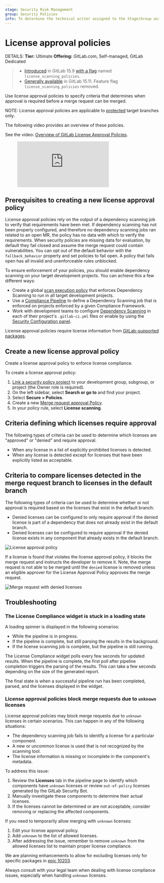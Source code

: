 ```yaml
---
stage: Security Risk Management
group: Security Policies
info: To determine the technical writer assigned to the Stage/Group associated with this page, see https://handbook.gitlab.com/handbook/product/ux/technical-writing/#assignments
---
```


# License approval policies

DETAILS:
**Tier:** Ultimate
**Offering:** GitLab.com, Self-managed, GitLab Dedicated

> - [Introduced](https://gitlab.com/groups/gitlab-org/-/epics/8092) in GitLab 15.9 [with a flag](../../administration/feature_flags.md) named `license_scanning_policies`.
> - [Generally available](https://gitlab.com/gitlab-org/gitlab/-/issues/397644) in GitLab 15.11. Feature flag `license_scanning_policies` removed.

Use license approval policies to specify criteria that determines when approval is required before a merge request can be merged.

NOTE:
License approval policies are applicable to [protected](../project/repository/branches/protected.md) target branches only.

The following video provides an overview of these policies.

<div class="video-fallback">
  See the video: <a href="https://www.youtube.com/watch?v=34qBQ9t8qO8">Overview of GitLab License Approval Policies</a>.
</div>
<figure class="video-container">
  <iframe src="https://www.youtube-nocookie.com/embed/34qBQ9t8qO8" frameborder="0" allowfullscreen> </iframe>
</figure>

## Prerequisites to creating a new license approval policy

License approval policies rely on the output of a dependency scanning job to verify that requirements have been met. If dependency scanning has not been properly configured, and therefore no dependency scanning jobs ran related to an open MR, the policy has no data with which to verify the requirements. When security policies are missing data for evaluation, by default they fail closed and assume the merge request could contain vulnerabilities. You can opt out of the default behavior with the `fallback_behavior` property and set policies to fail open. A policy that fails open has all invalid and unenforceable rules unblocked.

To ensure enforcement of your policies, you should enable dependency scanning on your target development projects. You can achieve this a few different ways:

- Create a global [scan execution policy](../application_security/policies/scan_execution_policies.md) that enforces Dependency Scanning to run in all target development projects.
- Use a [Compliance Pipeline](../../user/group/compliance_frameworks.md#compliance-frameworks) to define a Dependency Scanning job that is enforced on projects enforced by a given Compliance Framework.
- Work with development teams to configure [Dependency Scanning](../../user/application_security/dependency_scanning/index.md) in each of their project's `.gitlab-ci.yml` files or enable by using the [Security Configuration panel](../application_security/configuration/index.md).

License approval policies require license information from [GitLab-supported packages](license_scanning_of_cyclonedx_files/index.md#supported-languages-and-package-managers).

## Create a new license approval policy

Create a license approval policy to enforce license compliance.

To create a license approval policy:

1. [Link a security policy project](../application_security/policies/index.md#policy-implementation) to your development group, subgroup, or project (the Owner role is required).
1. On the left sidebar, select **Search or go to** and find your project.
1. Select **Secure > Policies**.
1. Create a new [Merge request approval Policy](../application_security/policies/merge_request_approval_policies.md).
1. In your policy rule, select **License scanning**.

## Criteria defining which licenses require approval

The following types of criteria can be used to determine which licenses are "approved" or "denied" and require approval.

- When any license in a list of explicitly prohibited licenses is detected.
- When any license is detected except for licenses that have been explicitly listed as acceptable.

## Criteria to compare licenses detected in the merge request branch to licenses in the default branch

The following types of criteria can be used to determine whether or not approval is required based on the licenses that exist in the default branch:

- Denied licenses can be configured to only require approval if the denied license is part of a dependency that does not already exist in the default branch.
- Denied licenses can be configured to require approval if the denied license exists in any component that already exists in the default branch.

![License approval policy](img/license_approval_policy_v15_9.png)

If a license is found that violates the license approval policy, it blocks the merge request and instructs the developer to remove it. Note, the merge request is not able to be merged until the `denied` license is removed unless an eligible approver for the License Approval Policy approves the merge request.

![Merge request with denied licenses](img/denied_licenses_v15_3.png)

## Troubleshooting

### The License Compliance widget is stuck in a loading state

A loading spinner is displayed in the following scenarios:

- While the pipeline is in progress.
- If the pipeline is complete, but still parsing the results in the background.
- If the license scanning job is complete, but the pipeline is still running.

The License Compliance widget polls every few seconds for updated results. When the pipeline is complete, the first poll after pipeline completion triggers the parsing of the results. This can take a few seconds depending on the size of the generated report.

The final state is when a successful pipeline run has been completed, parsed, and the licenses displayed in the widget.

### License approval policies block merge requests due to `unknown` licenses

License approval policies may block merge requests due to `unknown` licenses in certain scenarios. This can happen in
any of the following situations:

- The dependency scanning job fails to identify a license for a particular component.
- A new or uncommon license is used that is not recognized by the scanning tool.
- The license information is missing or incomplete in the component's metadata.

To address this issue:

1. Review the **Licenses** tab in the pipeline page to identify which components have `unknown` licenses or review `out-of-policy` licenses generated by the GitLab Security Bot.
1. Manually investigate these components to determine their actual licenses.
1. If the licenses cannot be determined or are not acceptable, consider removing or replacing the affected components.

If you need to temporarily allow merging with `unknown` licenses:

1. Edit your license approval policy.
1. Add `unknown` to the list of allowed licenses.
1. After addressing the issue, remember to remove `unknown` from the allowed licenses list to maintain proper license compliance.

We are planning enhancements to allow for excluding licenses only for specific packages in [epic 10203](https://gitlab.com/groups/gitlab-org/-/epics/10203).

Always consult with your legal team when dealing with license compliance issues, especially when handling `unknown` licenses.

